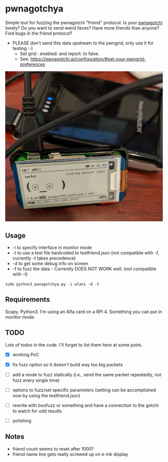 # pwnagotchya
Simple tool for fuzzing the pwnagotchi "friend" protocol. Is your [pwnagotchi](https://github.com/evilsocket/pwnagotchi/) lonely? Do you want to send weird faces? Have more friends than anyone? Find bugs in the friend protocol?
* PLEASE don't send this data upstream to the pwngrid, only use it for testing :-)
  * Set grid : enabled: and report: to false.
  * See: https://pwnagotchi.ai/configuration/#set-your-pwngrid-preferences

![It's Alive!](testfriend.png)

## Usage
* -i to specify interface in monitor mode
* -t to use a test file hardcoded to testfriend.json (not compatible with -f, currently -t takes precedence)
* -d to get some debug info on screen
* -f to fuzz the data - Currently DOES NOT WORK well. (not compatible with -t)

`sudo python3 pwnagotchya.py -i wlan1 -d -t`

## Requirements
Scapy. Python3.
I'm using an Alfa card on a RPi 4. Something you can put in monitor mode.

## TODO
Lots of todos in the code. I'll forget to list them here at some point.
- [x] working PoC
- [x] fix fuzz option so it doesn't build way too big packets
- [ ] add a mode to fuzz statically (i.e., send the same packet repeatedly, not fuzz every single time)
- [ ] options to fuzz/set specific parameters (setting can be accomplished now by using the testfriend.json)
- [ ] rewrite with boofuzz or something and have a connection to the gotchi to watch for odd results
- [ ] polishing


## Notes
- friend count seems to reset after 1000?
- friend name line gets really screwed up on e-ink display
